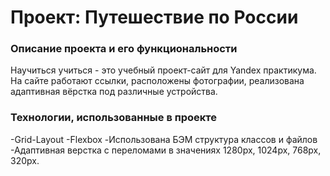 # Проект: Путешествие по России

### Описание проекта и его функциональности


Научиться учиться - это учебный проект-сайт для Yandex практикума. На сайте работают ссылки, расположены фотографии, реализована адаптивная вёрстка под различные устройства.


### Технологии, использованные в проекте

-Grid-Layout
-Flexbox
-Использована БЭМ структура классов и файлов
-Адаптивная верстка с переломами в значениях 1280px, 1024px, 768px, 320px.
